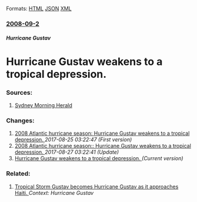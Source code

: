 
Formats: [HTML](/news/2008/09/2/hurricane-gustav-weakens-to-a-tropical-depression.html)  [JSON](/news/2008/09/2/hurricane-gustav-weakens-to-a-tropical-depression.json)  [XML](/news/2008/09/2/hurricane-gustav-weakens-to-a-tropical-depression.xml)  

### [2008-09-2](/news/2008/09/2/index.md)

##### Hurricane Gustav
#  Hurricane Gustav weakens to a tropical depression. 




### Sources:

1. [Sydney Morning Herald](http://www.smh.com.au/news/world/gustav-wind-runs-out-of-puff/2008/09/02/1220121234689.html)

### Changes:

1. [ 2008 Atlantic hurricane season: Hurricane Gustav weakens to a tropical depression. ](/news/2008/09/2/2008-atlantic-hurricane-season-p-hurricane-gustav-weakens-to-a-tropical-depression.md) _2017-08-25 03:22:47 (First version)_
2. [ 2008 Atlantic hurricane season:: Hurricane Gustav weakens to a tropical depression. ](/news/2008/09/2/2008-atlantic-hurricane-season-hurricane-gustav-weakens-to-a-tropical-depression.md) _2017-08-27 03:22:41 (Update)_
2. [ Hurricane Gustav weakens to a tropical depression. ](/news/2008/09/2/hurricane-gustav-weakens-to-a-tropical-depression.md) _(Current version)_

### Related:

1. [ Tropical Storm Gustav becomes Hurricane Gustav as it approaches Haiti. ](/news/2008/08/26/tropical-storm-gustav-becomes-hurricane-gustav-as-it-approaches-haiti.md) _Context: Hurricane Gustav_

